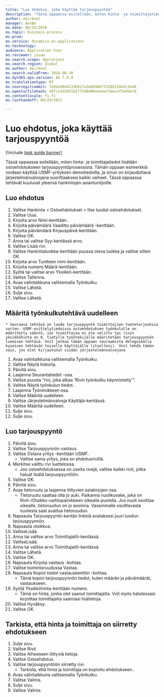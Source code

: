```yaml
--- 
title: "Luo ehdotus, joka käyttää tarjouspyyntöä"
description: "Tässä oppaassa esitellään, miten hinta- ja toimittajatiedot lisätään ostoehdotukseen tarjouspyyntöprosessista."
author: mkirknel
manager: AnnBe
ms.date: 08/25/2016
ms.topic: business-process
ms.prod: 
ms.service: dynamics-ax-applications
ms.technology: 
audience: Application User
ms.reviewer: josaw
ms.search.scope: Operations
ms.search.region: Global
ms.author: mkirknel
ms.search.validFrom: 2016-06-30
ms.dyn365.ops.version: AX 7.0.0
ms.translationtype: HT
ms.sourcegitcommit: 7e0a5d044133b917a3eb9386773205218e5c1b40
ms.openlocfilehash: d97ccd15031b2f7398486eee4a716ecef5e9dafd
ms.contentlocale: fi-fi
ms.lasthandoff: 09/29/2017

---
```

# <a name="create-a-requisition-that-uses-an-rfq"></a>Luo ehdotus, joka käyttää tarjouspyyntöä

[!include [task guide banner](../../includes/task-guide-banner.md)]

Tässä oppaassa esitellään, miten hinta- ja toimittajatiedot lisätään ostoehdotukseen tarjouspyyntöprosessista. Tämän oppaan esimerkkiä voidaan käyttää USMF-yrityksen demotiedoilla, ja sinun on kirjauduttava järjestelmänvalvojana suorittaaksesi kaikki vaiheet. Tässä oppaassa tehtävät kuuluvat yleensä hankintojen asiantuntijoille.


## <a name="create-a-requisition"></a>Luo ehdotus
1. Valitse Hankinta > Ostoehdotukset > Itse luodut ostoehdotukset.
2. Valitse Uusi.
3. Kirjoita arvo Nimi-kenttään.
4. Kirjoita päivämäärä Vaadittu päivämäärä -kenttään.
5. Kirjoita päivämäärä Kirjauspäivä-kenttään.
6. Valitse OK.
7. Anna tai valitse Syy-kentässä arvo.
8. Valitse Lisää rivi.
9. Valitse Hankintaluokka-kenttään puussa oleva luokka ja valitse sitten OK.
10. Kirjoita arvo Tuotteen nimi-kenttään.
11. Kirjoita numero Määrä-kenttään.
12. Syötä tai valitse arvo Yksikkö-kenttään.
13. Valitse Tallenna.
14. Avaa valintaikkuna valitsemalla Työnkulku.
15. Valitse Lähetä.
16. Sulje sivu.
17. Valitse Lähetä.

## <a name="reassign-a-workflow-task"></a>Määritä työnkulkutehtävä uudelleen
    * Seuraava tehtävä on luoda tarjouspyyntö toimittajien tuotetarjouksia varten. USMF-esittelytiedoissa ostoehdotuksen työnkululle on määritetty sääntö, jos toimittajaa ei ole valittu tai rivin yksikköhinta on 0, tietylle työntekijälle määritetään tarjouspyynnön luomisen tehtävä. Voit jatkaa tämän oppaan seuraamista delegoimalla kyseisen tehtävän toiselle käyttäjälle (itsellesi). Voit tehdä tämän vain, jos olet kirjautunut sisään järjestelmänvalvojana  
1. Avaa valintaikkuna valitsemalla Työnkulku.
2. Valitse Näytä historia.
3. Päivitä sivu.
4. Laajenna Seurantatiedot -osa.
5. Valitse puusta "rivi, joka alkaa 'Rivin työnkulku käynnistetty'".
6. Valitse Näytä työnkulun tiedot.
7. Laajenna Työnimikkeet-osa.
8. Valitse Määritä uudelleen.
9. Valitse Järjestelmänvalvoja Käyttäjä-kentässä.
10. Valitse Määritä uudelleen.
11. Sulje sivu.
12. Sulje sivu.

## <a name="create-an-rfq"></a>Luo tarjouspyyntö
1. Päivitä sivu.
2. Valitse Tarjouspyynnön vastaus.
3. Valitse Ostava yritys -kenttään USMF.
    * Valitse sama yritys, joka on ehdotusrivillä.  
4. Merkitse valittu rivi luettelossa.
    * Jos ostoehdotuksessa on useita rivejä, valitse kaikki rivit, jotka haluat lisätä tarjouspyyntöön.  
5. Valitse OK.
6. Päivitä sivu.
7. Avaa tietoruutu ja laajenna liittyvien asiakirjojen osa.
    * Tietoruutu saattaa olla jo auki. Paikanna nuolikuvake, joka on Rivit-/Otsikko-vaihtopainikkeen oikealla puolella. Jos nuoli osoittaa oikealle, tietoruudun on jo avoinna. Vasemmalle osoittavasta nuolesta saat avattua tietoruudun.  
8. Napsauta Tarjouspyyntö-kentän linkkiä avataksesi juuri luodun tarjouspyynnön.
9. Napsauta otsikkoa.
10. ValitseLisää.
11. Anna tai valitse arvo Toimittajatili-kentässä.
12. ValitseLisää.
13. Anna tai valitse arvo Toimittajatili-kentässä.
14. Valitse Lähetä.
15. Valitse OK.
16. Napsauta Kirjoita vastaus -kohtaa.
17. Valitse toimintoruudussa Vastaa.
18. Napsauta Kopioi tiedot vastauskenttiin -kohtaa.
    * Tämä kopioi tarjouspyynnön tiedot, kuten määrän ja päivämäärät, vastaukseen.  
19. Syötä Yksikköhinta-kenttään numero.
    * Tämä on hinta, jonka olet saanut toimittajalta. Voit myös halutessasi kirjoittaa toimittajalta saamiasi lisätietoja.  
20. Valitse Hyväksy.
21. Valitse OK.

## <a name="verify-that-vendor-and-price-have-been-transferred-to-the-requisition"></a>Tarkista, että hinta ja toimittaja on siirretty ehdotukseen
1. Sulje sivu.
2. Valitse Rivit.
3. Valitse Aiheeseen liittyviä tietoja.
4. Valitse Ostoehdotus.
5. Valitse tarjouspyyntöön siirretty rivi.
    * Tarkista, että hinta ja toimittaja on kopioitu ehdotukseen..  
6. Avaa valintaikkuna valitsemalla Työnkulku.
7. Valitse Valmis.
8. Sulje sivu.
9. Valitse Valmis.


